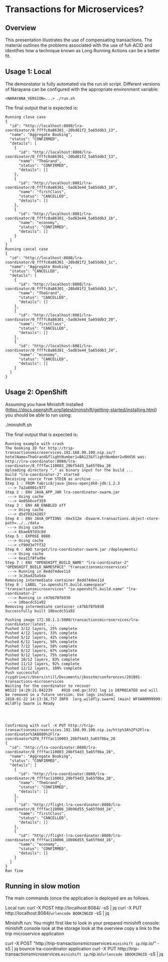Transactions for Microservices?
===============================

Overview
--------
This presentation illustrates the use of compensating transactions. The material outlines the problems associated with the use of full-ACID and identifies how a technique known as Long Running Actions can be a better fit.


Usage 1: Local
--------------
The demonstator is fully automated via the run.sh script. Different versions of Narayana can be configured with the appropriate environment variable:

    <NARAYANA_VERSION=...> ./run.sh

The final output that is expected is:

    Running close case
    {
      "id": "http://localhost:8080/lra-coordinator/0_ffffc0a86301_-20bd81f2_5a65ddb3_13",
      "name": "Aggregate Booking",
      "status": "CONFIRMED",
      "details": [
        {
          "id": "http://localhost:8080/lra-coordinator/0_ffffc0a86301_-20bd81f2_5a65ddb3_13",
          "name": "TheGrand",
          "status": "CONFIRMED",
          "details": []
        },
        {
          "id": "http://localhost:8081/lra-coordinator/0_ffffc0a86301_-5ad63e44_5a65ddb3_16",
          "name": "firstClass",
          "status": "CANCELLED",
          "details": []
        },
        {
          "id": "http://localhost:8081/lra-coordinator/0_ffffc0a86301_-5ad63e44_5a65ddb3_1b",
          "name": "economy",
          "status": "CONFIRMED",
          "details": []
        }
      ]
    }
    Running cancel case
    {
      "id": "http://localhost:8080/lra-coordinator/0_ffffc0a86301_-20bd81f2_5a65ddb3_1c",
      "name": "Aggregate Booking",
      "status": "CANCELLED",
      "details": [
        {
          "id": "http://localhost:8080/lra-coordinator/0_ffffc0a86301_-20bd81f2_5a65ddb3_1c",
          "name": "TheGrand",
          "status": "CANCELLED",
          "details": []
        },
        {
          "id": "http://localhost:8081/lra-coordinator/0_ffffc0a86301_-5ad63e44_5a65ddb3_20",
          "name": "firstClass",
          "status": "CANCELLED",
          "details": []
        },
        {
          "id": "http://localhost:8081/lra-coordinator/0_ffffc0a86301_-5ad63e44_5a65ddb3_24",
          "name": "economy",
          "status": "CANCELLED",
          "details": []
        }
      ]
    }

Usage 2: OpenShift
------------------
Assuming you have Minishift installed (https://docs.openshift.org/latest/minishift/getting-started/installing.html) you should be able to run using:

  ./minishift.sh
  
The final output that is expected is:

    Running example with crash
    The booking ID for http://trip-transactionsmicroservices.192.168.99.100.nip.io/?hotelName=TheGrand&flightNumber1=BA123&flightNumber2=RH456 was: http://lra-coordinator:8080/lra-coordinator/0_ffffac110003_20bf54d3_5a65f0ba_28
    Uploading directory "." as binary input for the build ...
    build "lra-coordinator-2" started
    Receiving source from STDIN as archive ...
    Step 1 : FROM fabric8/java-jboss-openjdk8-jdk:1.2.3
     ---> 7a2a8001c977
    Step 2 : ENV JAVA_APP_JAR lra-coordinator-swarm.jar
     ---> Using cache
     ---> 4e05b6cef359
    Step 3 : ENV AB_ENABLED off
     ---> Using cache
     ---> d5d703242057
    Step 4 : ENV JAVA_OPTIONS -Xmx512m -Dswarm.transactions.object-store-path=../../data
     ---> Using cache
     ---> 6bae697d3c8d
    Step 5 : EXPOSE 8080
     ---> Using cache
     ---> cf90d3e7ff32
    Step 6 : ADD target/lra-coordinator-swarm.jar /deployments/
     ---> Using cache
     ---> 6ea21f8fad9e
    Step 7 : ENV "OPENSHIFT_BUILD_NAME" "lra-coordinator-2" "OPENSHIFT_BUILD_NAMESPACE" "transactionsmicroservices"
     ---> Running in 8edd74dee11d
     ---> 3c26ad25a5da
    Removing intermediate container 8edd74dee11d
    Step 8 : LABEL "io.openshift.build.namespace" "transactionsmicroservices" "io.openshift.build.name" "lra-coordinator-2"
     ---> Running in c47bb78fb930
     ---> 10bacdc51a92
    Removing intermediate container c47bb78fb930
    Successfully built 10bacdc51a92

    Pushing image 172.30.1.1:5000/transactionsmicroservices/lra-coordinator:latest ...
    Pushed 3/12 layers, 25% complete
    Pushed 4/12 layers, 33% complete
    Pushed 5/12 layers, 42% complete
    Pushed 6/12 layers, 50% complete
    Pushed 7/12 layers, 58% complete
    Pushed 8/12 layers, 67% complete
    Pushed 9/12 layers, 75% complete
    Pushed 10/12 layers, 83% complete
    Pushed 11/12 layers, 92% complete
    Pushed 12/12 layers, 100% complete
    Push successful
    /cygdrive/c/Users/still/Documents/jbosstm/conferences/201801-transactions-microservices
    Waiting for the coordinator to recover
    W0122 14:29:21.842239    4916 cmd.go:373] log is DEPRECATED and will be removed in a future version. Use logs instead.
    2018-01-22 14:13:16,737 INFO  [org.wildfly.swarm] (main) WFSWARM99999: WildFly Swarm is Ready




    Confirming with curl -X PUT http://trip-transactionsmicroservices.192.168.99.100.nip.io/http%3A%2F%2Flra-coordinator%3A8080%2Flra-coordinator%2F0_ffffac110003_20bf54d3_5a65f0ba_28
    {
      "id": "http://lra-coordinator:8080/lra-coordinator/0_ffffac110003_20bf54d3_5a65f0ba_28",
      "name": "Aggregate Booking",
      "status": "CONFIRMED",
      "details": [
        {
          "id": "http://lra-coordinator:8080/lra-coordinator/0_ffffac110003_20bf54d3_5a65f0ba_28",
          "name": "TheGrand",
          "status": "CONFIRMED",
          "details": []
        },
        {
          "id": "http://flight-lra-coordinator:8080/lra-coordinator/0_ffffac110006_10b96d55_5a65f0dd_24",
          "name": "firstClass",
          "status": "CANCELLED",
          "details": []
        },
        {
          "id": "http://flight-lra-coordinator:8080/lra-coordinator/0_ffffac110006_10b96d55_5a65f0dd_28",
          "name": "economy",
          "status": "CONFIRMED",
          "details": []
        }
      ]
    }
    Ran fine
    
Running in slow motion
----------------------

The main commands (once the application is deployed are as follows.

Local run:
  curl -X POST http://localhost:8084/ -sS | jq
  curl -X PUT http://localhost:8084/`urlencode BOOKINGID` -sS | jq

Minishift run:
  You might first like to look in your prepared minishift console:
    minishift console
      look at the storage
      look at the overview
      copy a link to the trip microservice application
 
  curl -X POST "http://trip-transactionsmicroservices.`minishift ip`.nip.io/" -sS | jq
  bounce lra-coordinator application
  curl -X PUT http://trip-transactionsmicroservices.`minishift ip`.nip.io/`urlencode $BOOKINGID` -sS | jq
  